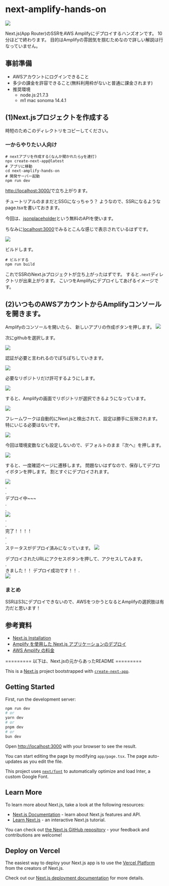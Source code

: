 # next-amplify-hands-on

<img src="./images/th.jpg" />

Next.js(App Router)のSSRをAWS Amplifyにデプロイするハンズオンです。
10分ほどで終わります。
目的はAmplifyの雰囲気を掴むためなので詳しい解説は行なっていません。

## 事前準備
- AWSアカウントにログインできること
- 多少の課金を許容できること(無料利用枠がないと普通に課金されます)
- 推奨環境
  - node.js:21.7.3
  - m1 mac sonoma 14.4.1

## (1)Next.jsプロジェクトを作成する
時短のためこのディレクトリをコピーしてください。

### 一からやりたい人向け

```
# nextアプリを作成する(なんか聞かれたらyを連打)
npx create-next-app@latest
# アプリに移動
cd next-amplify-hands-on
# 開発サーバー起動
npm run dev
```
[http://localhost:3000/](http://localhost:3000/)で立ち上がります。

チュートリアルのままだとSSGになっちゃう？
ようなので、SSRになるようなpage.tsxを書いておきます。

今回は、[jsonplaceholder](https://jsonplaceholder.typicode.com/users)という無料のAPIを使います。

ちなみに[localhost:3000](localhost:3000)でみるとこんな感じで表示されているはずです。

<img src="./images/スクリーンショット 2024-06-13 6.56.10.png" />


ビルドします。

```
# ビルドする
npm run build
```
これでSSRのNext.jsプロジェクトが立ち上がったはずです。
すると`.next`ディレクトリが出来上がります。
こいつをAmplifyにデプロイしてあげるイメージです。

## (2)いつものAWSアカウントからAmplifyコンソールを開きます。
Amplifyのコンソールを開いたら、
新しいアプリの作成ボタンを押します。
<img src="./images/スクリーンショット 2024-06-12 22.11.26.png" />

次にgithubを選択します。

<img src="./images/スクリーンショット 2024-06-13 6.57.59.png" />

認証が必要と言われるのでぽちぽちしていきます。

<img src="./images/スクリーンショット 2024-06-13 6.58.39.png" />

必要なリポジトリだけ許可するようにします。

<img src="./images/スクリーンショット 2024-06-13 8.06.44.png" />

すると、Amplifyの画面でリポジトリが選択できるようになっています。

<img src="./images/スクリーンショット 2024-06-13 8.08.00.png" />

フレームワークは自動的にNext.jsと検出されて、設定は勝手に反映されます。特にいじる必要はないです。

<img src="./images/スクリーンショット 2024-06-13 8.08.13.png" />

今回は環境変数なども設定しないので、デフォルトのまま『次へ』を押します。

<img src="./images/スクリーンショット 2024-06-13 8.08.48.png"/>

すると、一度確認ページに遷移します。
問題ないはずなので、保存してデプロイボタンを押します。
割とすぐにデプロイされます。

<img src="./images/スクリーンショット 2024-06-13 8.09.11.png" />

<br>
.
<br>
.
<br>
デプロイ中~~~
<br>
.
<br>
.
<br>
<img src="./images/スクリーンショット 2024-06-13 8.09.43.png" />

<br>
.
<br>
.
<br>
完了！！！！
<br>
.
<br>
.
<br>
ステータスがデプロイ済みになっています。
<img src="./images/スクリーンショット 2024-06-13 8.14.15.png" />

デプロイされたURLにアクセスボタンを押して、アクセスしてみます。
<br>
.
<br>
きました！！
デプロイ成功です！！
.
<br>
<img src="./images/スクリーンショット 2024-06-13 8.43.37.png" />

### まとめ
SSRはS3にデプロイできないので、AWSをつかうとなるとAmplifyの選択肢は有力だと思います！


## 参考資料
- [Next.js Installation](https://nextjs.org/docs/getting-started/installation)
- [Amplify を使用した Next.js アプリケーションのデプロイ](https://docs.aws.amazon.com/ja_jp/amplify/latest/userguide/deploy-nextjs-app.html)
- [AWS Amplify の料金](https://aws.amazon.com/jp/amplify/pricing/)


========= 以下は、Next.jsの元からあったREADME =========


This is a [Next.js](https://nextjs.org/) project bootstrapped with [`create-next-app`](https://github.com/vercel/next.js/tree/canary/packages/create-next-app).

## Getting Started

First, run the development server:

```bash
npm run dev
# or
yarn dev
# or
pnpm dev
# or
bun dev
```

Open [http://localhost:3000](http://localhost:3000) with your browser to see the result.

You can start editing the page by modifying `app/page.tsx`. The page auto-updates as you edit the file.

This project uses [`next/font`](https://nextjs.org/docs/basic-features/font-optimization) to automatically optimize and load Inter, a custom Google Font.

## Learn More

To learn more about Next.js, take a look at the following resources:

- [Next.js Documentation](https://nextjs.org/docs) - learn about Next.js features and API.
- [Learn Next.js](https://nextjs.org/learn) - an interactive Next.js tutorial.

You can check out [the Next.js GitHub repository](https://github.com/vercel/next.js/) - your feedback and contributions are welcome!

## Deploy on Vercel

The easiest way to deploy your Next.js app is to use the [Vercel Platform](https://vercel.com/new?utm_medium=default-template&filter=next.js&utm_source=create-next-app&utm_campaign=create-next-app-readme) from the creators of Next.js.

Check out our [Next.js deployment documentation](https://nextjs.org/docs/deployment) for more details.
